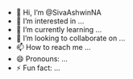 - 👋 Hi, I’m @SivaAshwinNA
- 👀 I’m interested in ...
- 🌱 I’m currently learning ...
- 💞️ I’m looking to collaborate on ...
- 📫 How to reach me ...
- 😄 Pronouns: ...
- ⚡ Fun fact: ...

<!---
SivaAshwinNA/SivaAshwinNA is a ✨ special ✨ repository because its `README.md` (this file) appears on your GitHub profile.
You can click the Preview link to take a look at your change

Preparing for the GitHub exam